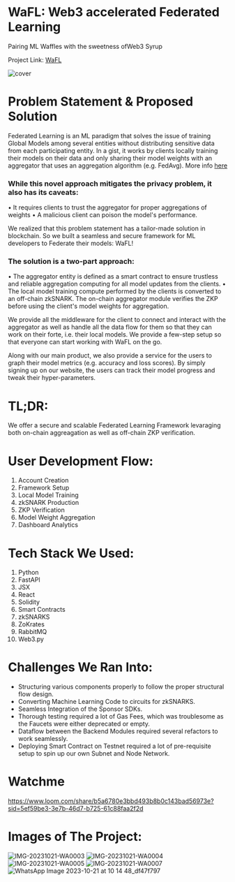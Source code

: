# WaFL: Web3 accelerated Federated Learning
Pairing ML Waffles with the sweetness ofWeb3 Syrup

Project Link: [WaFL](http://wafl-551f6d.spheron.app)


![cover](https://github.com/blackphin/WaFL/assets/44195921/78c5fd64-8282-4f87-bc7b-5c5b0a4c0e35)

# Problem Statement & Proposed Solution
Federated Learning is an ML paradigm that solves the issue of training Global Models among several entities without distributing sensitive data from each participating entity. In a gist, it works by clients locally training their models on their data and only sharing their model weights with an aggregator that uses an aggregation algorithm (e.g. FedAvg).
More info [here](https://medium.com/encora-technology-practices/an-introduction-to-federated-learning-a3e9faf8ec4d)

### While this novel approach mitigates the privacy problem, it also has its caveats:
• It requires clients to trust the aggregator for proper aggregations of weights
• A malicious client can poison the model's performance.

We realized that this problem statement has a tailor-made solution in blockchain. So we built a seamless and secure framework for ML developers to Federate their models: WaFL!

### The solution is a two-part approach:
• The aggregator entity is defined as a smart contract to ensure trustless and reliable aggregation computing for all model updates from the clients.
• The local model training compute performed by the clients is converted to an off-chain zkSNARK. The on-chain aggregator module verifies the ZKP before using the client's model weights for aggregation.

We provide all the middleware for the client to connect and interact with the aggregator as well as handle all the data flow for them so that they can work on their forte, i.e. their local models.
We provide a few-step setup so that everyone can start working with WaFL on the go.

Along with our main product, we also provide a service for the users to graph their model metrics (e.g. accuracy and loss scores). By simply signing up on our website, the users can track their model progress and tweak their hyper-parameters.

# TL;DR:
We offer a secure and scalable Federated Learning Framework levaraging both on-chain aggreagation as well as off-chain ZKP verification.


# User Development Flow:
1. Account Creation
2. Framework Setup
3. Local Model Training
4. zkSNARK Production
6. ZKP Verification
7. Model Weight Aggregation
8. Dashboard Analytics

# Tech Stack We Used:
1. Python
2. FastAPl
3. JSX
4. React
5. Solidity
6. Smart Contracts
7. zkSNARKS
8. ZoKrates
9. RabbitMQ
10. Web3.py 

# Challenges We Ran Into:
- Structuring various components properly to follow the proper structural flow design.
- Converting Machine Learning Code to circuits for zkSNARKS.
- Seamless Integration of the Sponsor SDKs.
- Thorough testing required a lot of Gas Fees, which was troublesome as the Faucets were either deprecated or empty.
- Dataflow between the Backend Modules required several refactors to work seamlessly.
- Deploying Smart Contract on Testnet required a lot of pre-requisite setup to spin up our own Subnet and Node Network.

# Watchme
https://www.loom.com/share/b5a6780e3bbd493b8b0c143bad56973e?sid=5ef59be3-3e7b-46d7-b725-61c88faa2f2d

# Images of The Project:
![IMG-20231021-WA0003](https://github.com/blackphin/WaFL/assets/44195921/e56c8c89-e8f8-4328-9501-57d2c425e68d)
![IMG-20231021-WA0004](https://github.com/blackphin/WaFL/assets/44195921/cb435758-f92c-4436-b562-e38c34d2083b)
![IMG-20231021-WA0005](https://github.com/blackphin/WaFL/assets/44195921/2e854d12-5741-4fb7-840a-edf7f5aa02b4)
![IMG-20231021-WA0007](https://github.com/blackphin/WaFL/assets/44195921/b4f8a0ea-98f8-426e-b636-81b8c29b26c8)
![WhatsApp Image 2023-10-21 at 10 14 48_df47f797](https://github.com/blackphin/WaFL/assets/44195921/d8fdd43f-b92f-4c82-9332-70515b26a9fd)
